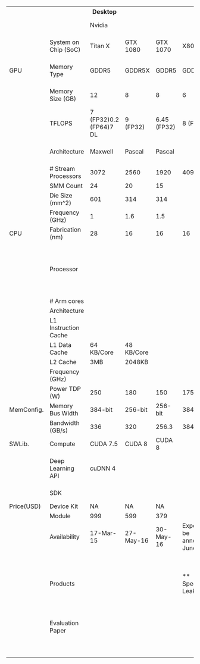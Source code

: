 <table>
  <tr>
    <th></th>
    <th></th>
    <th>Desktop</th>
    <th></th>
    <th></th>
    <th></th>
    <th></th>
    <th></th>
    <th>Mobile</th>
    <th></th>
    <th>Automotive</th>
    <th></th>
    <th>Workstation</th>
    <th></th>
    <th>Server</th>
    <th></th>
    <th></th>
    <th>Mobile</th>
    <th>Automotive</th>
    <th></th>
    <th></th>
    <th></th>
    <th>Cloud</th>
    <th>Mobile</th>
    <th>Mobile</th>
    <th></th>
    <th></th>
    <th></th>
    <th></th>
    <th>Automobile</th>
    <th></th>
    <th></th>
    <th>Mobile</th>
    <th></th>
    <th>Automobile</th>
    <th></th>
    <th>Mobile</th>
    <th></th>
    <th></th>
  </tr>
  <tr>
    <td></td>
    <td></td>
    <td>Nvidia</td>
    <td></td>
    <td></td>
    <td></td>
    <td></td>
    <td></td>
    <td></td>
    <td></td>
    <td></td>
    <td></td>
    <td></td>
    <td></td>
    <td></td>
    <td></td>
    <td></td>
    <td>Qualcomm</td>
    <td></td>
    <td></td>
    <td></td>
    <td>MIT</td>
    <td>Nervana Systems</td>
    <td>TeraDeep</td>
    <td>Movidius</td>
    <td></td>
    <td>IBM Corp.</td>
    <td>FPGA?</td>
    <td>Neo Chip</td>
    <td>Mobileye</td>
    <td></td>
    <td></td>
    <td>CEVA</td>
    <td>Cadence</td>
    <td>CogniVue</td>
    <td>Google</td>
    <td>MediaTek</td>
    <td></td>
    <td></td>
  </tr>
  <tr>
    <td></td>
    <td>System on Chip (SoC)</td>
    <td>Titan X</td>
    <td>GTX 1080</td>
    <td>GTX 1070</td>
    <td>X80</td>
    <td>X80 Ti</td>
    <td>X80 Titan</td>
    <td>Tegra K1</td>
    <td>Tegra X1</td>
    <td>Drive PX</td>
    <td>Drive PX2</td>
    <td>DGX-1</td>
    <td>Tesla P100(Mezzanine)</td>
    <td>Tesla P100(16GB)</td>
    <td>Tesla P100(12GB)</td>
    <td>Tesla M40</td>
    <td>Snapdragon 820</td>
    <td>Snapdragon 820A</td>
    <td>Snapdragon 602A?</td>
    <td>Snapdragon 820Am</td>
    <td>Eyeriss</td>
    <td></td>
    <td>Xilinx Zynq XC7Z045</td>
    <td>Myraid 1</td>
    <td>Myraid 2</td>
    <td>TrueNorth</td>
    <td></td>
    <td></td>
    <td>EyeQ3</td>
    <td>EyeQ4</td>
    <td>EyeQ5</td>
    <td>XM4</td>
    <td>Tensilica Vision P6 DSP</td>
    <td>Opus APEX</td>
    <td>Tensor Processing Unit (FPU)</td>
    <td>Helio X20</td>
    <td>Helio X25</td>
    <td></td>
  </tr>
  <tr>
    <td>GPU</td>
    <td>Memory Type</td>
    <td>GDDR5</td>
    <td>GDDR5X</td>
    <td>GDDR5</td>
    <td>GDDR5</td>
    <td>GDDR5</td>
    <td>HBM2</td>
    <td>DDR3LLPDDR3</td>
    <td>LPDDR3LPDDR4</td>
    <td>LPDDR4</td>
    <td>GDDR5</td>
    <td>DDR4</td>
    <td>HBM2</td>
    <td>HBM2</td>
    <td>HBM2</td>
    <td>GDDR5</td>
    <td>LPDDR4</td>
    <td>LPDDR4</td>
    <td>LPDDR3</td>
    <td></td>
    <td></td>
    <td>HBM</td>
    <td>DDR3</td>
    <td></td>
    <td>LPDDR IILPDDR III</td>
    <td></td>
    <td></td>
    <td></td>
    <td></td>
    <td></td>
    <td>LPDDR4</td>
    <td></td>
    <td></td>
    <td></td>
    <td></td>
    <td>LPDDR3</td>
    <td>LPDDR3</td>
    <td></td>
  </tr>
  <tr>
    <td></td>
    <td>Memory Size (GB)</td>
    <td>12</td>
    <td>8</td>
    <td>8</td>
    <td>6</td>
    <td>8</td>
    <td>16</td>
    <td>2</td>
    <td>4</td>
    <td></td>
    <td>8</td>
    <td>512</td>
    <td>16</td>
    <td>16</td>
    <td>12</td>
    <td>12</td>
    <td></td>
    <td>4</td>
    <td>4GB (3GB accessible)3GB DDR3L-1066</td>
    <td></td>
    <td></td>
    <td>32</td>
    <td>1</td>
    <td></td>
    <td>2MB (On Chip)</td>
    <td></td>
    <td></td>
    <td>0.25 (FP64)0.52 (FP32)</td>
    <td></td>
    <td></td>
    <td></td>
    <td></td>
    <td></td>
    <td></td>
    <td></td>
    <td>4</td>
    <td>4</td>
    <td></td>
  </tr>
  <tr>
    <td></td>
    <td>TFLOPS</td>
    <td>7     (FP32)0.2 (FP64)7 DL</td>
    <td>9 (FP32)</td>
    <td>6.45 (FP32)</td>
    <td>8 (FP32)</td>
    <td>10 (FP32)</td>
    <td>13 (FP32)</td>
    <td>0.37 (FP16) 0.37 (FP32)</td>
    <td>1    (FP16)0.5 (FP32)</td>
    <td>2.3</td>
    <td>8 (FP32)24 DL</td>
    <td>170 (FP16)</td>
    <td>21.2 (FP16)10.6 (FP32)5.3   (FP64)</td>
    <td>18.7 (FP16)9.3 (FP32)4.7   (FP64)</td>
    <td>18.7 (FP16)9.3 (FP32)4.7   (FP64)</td>
    <td>6.8 (FP16)6.8 (FP32)0.213 (FP64)</td>
    <td></td>
    <td></td>
    <td></td>
    <td></td>
    <td></td>
    <td></td>
    <td></td>
    <td></td>
    <td>2</td>
    <td></td>
    <td></td>
    <td>REX NEO</td>
    <td></td>
    <td>2.5</td>
    <td>&gt; 12</td>
    <td></td>
    <td></td>
    <td></td>
    <td></td>
    <td></td>
    <td></td>
    <td></td>
  </tr>
  <tr>
    <td></td>
    <td>Architecture</td>
    <td>Maxwell</td>
    <td>Pascal</td>
    <td>Pascal</td>
    <td></td>
    <td></td>
    <td></td>
    <td>Kepler</td>
    <td>Maxwell</td>
    <td>Maxwell</td>
    <td>Pascal</td>
    <td>Pascal</td>
    <td>Pascal</td>
    <td>Pascal</td>
    <td>Pascal</td>
    <td>Maxwell 2</td>
    <td>Adreno 530</td>
    <td>Adreno 530</td>
    <td>Adreno 320</td>
    <td>Adreno 530</td>
    <td></td>
    <td></td>
    <td>nn-X</td>
    <td>SHAVE vector processor</td>
    <td>SHAVE vector processor</td>
    <td></td>
    <td></td>
    <td>256</td>
    <td></td>
    <td></td>
    <td></td>
    <td></td>
    <td>Cadence Tensilica Xtensa</td>
    <td>Vivante GC3000</td>
    <td></td>
    <td>Mali-T880 MP4</td>
    <td></td>
    <td></td>
  </tr>
  <tr>
    <td></td>
    <td># Stream Processors</td>
    <td>3072</td>
    <td>2560</td>
    <td>1920</td>
    <td>4096</td>
    <td>5120</td>
    <td>6144</td>
    <td>192</td>
    <td>256</td>
    <td></td>
    <td>1280</td>
    <td>28,672</td>
    <td>3840</td>
    <td>3584</td>
    <td>3584</td>
    <td>3072</td>
    <td></td>
    <td></td>
    <td></td>
    <td></td>
    <td>168</td>
    <td></td>
    <td></td>
    <td>8</td>
    <td>12</td>
    <td>4096</td>
    <td></td>
    <td></td>
    <td>4</td>
    <td></td>
    <td>18</td>
    <td>4096</td>
    <td>256</td>
    <td></td>
    <td></td>
    <td></td>
    <td></td>
    <td></td>
  </tr>
  <tr>
    <td></td>
    <td>SMM Count</td>
    <td>24</td>
    <td>20</td>
    <td>15</td>
    <td></td>
    <td></td>
    <td></td>
    <td>1</td>
    <td>2</td>
    <td></td>
    <td></td>
    <td></td>
    <td>60</td>
    <td></td>
    <td></td>
    <td></td>
    <td></td>
    <td></td>
    <td></td>
    <td></td>
    <td></td>
    <td></td>
    <td></td>
    <td></td>
    <td></td>
    <td></td>
    <td></td>
    <td></td>
    <td>64</td>
    <td></td>
    <td></td>
    <td>128</td>
    <td></td>
    <td></td>
    <td></td>
    <td></td>
    <td></td>
    <td></td>
  </tr>
  <tr>
    <td></td>
    <td>Die Size (mm^2)</td>
    <td>601</td>
    <td>314</td>
    <td>314</td>
    <td></td>
    <td></td>
    <td></td>
    <td>121?</td>
    <td>126</td>
    <td></td>
    <td></td>
    <td></td>
    <td>610</td>
    <td></td>
    <td></td>
    <td></td>
    <td></td>
    <td></td>
    <td></td>
    <td></td>
    <td></td>
    <td></td>
    <td></td>
    <td></td>
    <td>42.25</td>
    <td></td>
    <td></td>
    <td></td>
    <td>42</td>
    <td></td>
    <td></td>
    <td></td>
    <td></td>
    <td></td>
    <td></td>
    <td></td>
    <td></td>
    <td></td>
  </tr>
  <tr>
    <td></td>
    <td>Frequency (GHz)</td>
    <td>1</td>
    <td>1.6</td>
    <td>1.5</td>
    <td></td>
    <td></td>
    <td></td>
    <td>0.95</td>
    <td>1.6</td>
    <td></td>
    <td></td>
    <td>2.1</td>
    <td>1.3</td>
    <td>?</td>
    <td>?</td>
    <td>0.948</td>
    <td>0.6</td>
    <td></td>
    <td></td>
    <td></td>
    <td></td>
    <td></td>
    <td></td>
    <td></td>
    <td></td>
    <td></td>
    <td></td>
    <td></td>
    <td></td>
    <td></td>
    <td></td>
    <td></td>
    <td></td>
    <td></td>
    <td></td>
    <td>0.78</td>
    <td>0.85</td>
    <td></td>
  </tr>
  <tr>
    <td>CPU</td>
    <td>Fabrication (nm)</td>
    <td>28</td>
    <td>16</td>
    <td>16</td>
    <td>16</td>
    <td>16</td>
    <td>16</td>
    <td>28</td>
    <td>20</td>
    <td>20</td>
    <td>16</td>
    <td></td>
    <td>16</td>
    <td>16</td>
    <td>16</td>
    <td>28</td>
    <td>14</td>
    <td></td>
    <td>28</td>
    <td>14</td>
    <td>65</td>
    <td></td>
    <td></td>
    <td>65</td>
    <td>28</td>
    <td>28</td>
    <td>28</td>
    <td></td>
    <td>40</td>
    <td>28</td>
    <td>10</td>
    <td>28</td>
    <td></td>
    <td>28</td>
    <td></td>
    <td>20</td>
    <td>20</td>
    <td></td>
  </tr>
  <tr>
    <td></td>
    <td>Processor</td>
    <td></td>
    <td></td>
    <td></td>
    <td></td>
    <td></td>
    <td></td>
    <td>4x Cortex-A151x Cortex-A9</td>
    <td>4x Cortex-A574x Cortex-A53</td>
    <td>4x Cortex-A574x Cortex-A53 (Custom)</td>
    <td>8x Cortex-A574x Denver2</td>
    <td>2x Intel Xeon E5-2698</td>
    <td></td>
    <td></td>
    <td></td>
    <td></td>
    <td>2x Kryo2x Kryo</td>
    <td>2x Kryo2x Kryo</td>
    <td>4x Qualcomm Krait 300</td>
    <td></td>
    <td></td>
    <td></td>
    <td>2x Cortex-A9</td>
    <td></td>
    <td></td>
    <td></td>
    <td></td>
    <td></td>
    <td></td>
    <td></td>
    <td></td>
    <td></td>
    <td></td>
    <td>4x Cortex-A53</td>
    <td></td>
    <td>2x Cortex-A724x Cortex-A534x Cortex-A53</td>
    <td>2x Cortex-A724x Cortex-A534x Cortex-A53</td>
    <td></td>
  </tr>
  <tr>
    <td></td>
    <td># Arm cores</td>
    <td></td>
    <td></td>
    <td></td>
    <td></td>
    <td></td>
    <td></td>
    <td>5</td>
    <td>8</td>
    <td>8</td>
    <td>12</td>
    <td>32</td>
    <td></td>
    <td></td>
    <td></td>
    <td></td>
    <td>4</td>
    <td>4</td>
    <td>4</td>
    <td></td>
    <td></td>
    <td></td>
    <td>2</td>
    <td></td>
    <td></td>
    <td></td>
    <td></td>
    <td></td>
    <td></td>
    <td>4</td>
    <td>8</td>
    <td>8</td>
    <td></td>
    <td>4</td>
    <td></td>
    <td>10</td>
    <td>10</td>
    <td></td>
  </tr>
  <tr>
    <td></td>
    <td>Architecture</td>
    <td></td>
    <td></td>
    <td></td>
    <td></td>
    <td></td>
    <td></td>
    <td>Harvard</td>
    <td>ARM big.LITTLE</td>
    <td></td>
    <td></td>
    <td></td>
    <td></td>
    <td></td>
    <td></td>
    <td></td>
    <td>Kryo</td>
    <td>Kryo</td>
    <td>Harvard</td>
    <td>Kryo</td>
    <td></td>
    <td></td>
    <td></td>
    <td></td>
    <td></td>
    <td></td>
    <td></td>
    <td></td>
    <td></td>
    <td></td>
    <td></td>
    <td>VLIW</td>
    <td></td>
    <td></td>
    <td></td>
    <td></td>
    <td></td>
    <td></td>
  </tr>
  <tr>
    <td></td>
    <td>L1 Instruction Cache</td>
    <td></td>
    <td></td>
    <td></td>
    <td></td>
    <td></td>
    <td></td>
    <td>32 KB/Core</td>
    <td>48 KB/Core</td>
    <td></td>
    <td></td>
    <td></td>
    <td></td>
    <td></td>
    <td></td>
    <td></td>
    <td></td>
    <td></td>
    <td></td>
    <td></td>
    <td></td>
    <td></td>
    <td></td>
    <td></td>
    <td></td>
    <td></td>
    <td></td>
    <td></td>
    <td></td>
    <td></td>
    <td></td>
    <td></td>
    <td></td>
    <td></td>
    <td></td>
    <td></td>
    <td></td>
    <td></td>
  </tr>
  <tr>
    <td></td>
    <td>L1 Data Cache</td>
    <td>64 KB/Core</td>
    <td>48 KB/Core</td>
    <td></td>
    <td></td>
    <td></td>
    <td></td>
    <td>32 KB/Core</td>
    <td>32 KB/Core</td>
    <td></td>
    <td></td>
    <td></td>
    <td></td>
    <td></td>
    <td></td>
    <td></td>
    <td></td>
    <td></td>
    <td></td>
    <td></td>
    <td></td>
    <td></td>
    <td></td>
    <td></td>
    <td></td>
    <td></td>
    <td></td>
    <td></td>
    <td></td>
    <td></td>
    <td></td>
    <td></td>
    <td></td>
    <td></td>
    <td></td>
    <td></td>
    <td></td>
    <td></td>
  </tr>
  <tr>
    <td></td>
    <td>L2 Cache</td>
    <td>3MB</td>
    <td>2048KB</td>
    <td></td>
    <td></td>
    <td></td>
    <td></td>
    <td>Shared 2MB</td>
    <td>2 KB/Core</td>
    <td></td>
    <td></td>
    <td></td>
    <td>4096KB</td>
    <td>4MB</td>
    <td>3MB</td>
    <td>3MB</td>
    <td></td>
    <td></td>
    <td></td>
    <td></td>
    <td></td>
    <td></td>
    <td></td>
    <td></td>
    <td>256KB</td>
    <td></td>
    <td></td>
    <td></td>
    <td></td>
    <td>1MB</td>
    <td></td>
    <td></td>
    <td></td>
    <td></td>
    <td></td>
    <td></td>
    <td></td>
    <td></td>
  </tr>
  <tr>
    <td></td>
    <td>Frequency (GHz)</td>
    <td></td>
    <td></td>
    <td></td>
    <td></td>
    <td></td>
    <td></td>
    <td>2.3</td>
    <td></td>
    <td></td>
    <td></td>
    <td>2.3</td>
    <td></td>
    <td></td>
    <td></td>
    <td></td>
    <td>Up to 2.2 GHz</td>
    <td></td>
    <td>1.5</td>
    <td>2.2?</td>
    <td></td>
    <td></td>
    <td></td>
    <td></td>
    <td></td>
    <td></td>
    <td></td>
    <td></td>
    <td>0.5</td>
    <td>1</td>
    <td></td>
    <td></td>
    <td></td>
    <td></td>
    <td></td>
    <td>Up to 2.5 GHz</td>
    <td>Up to 2.3 GHz</td>
    <td></td>
  </tr>
  <tr>
    <td></td>
    <td>Power TDP (W)</td>
    <td>250</td>
    <td>180</td>
    <td>150</td>
    <td>175</td>
    <td>225</td>
    <td>225</td>
    <td>5</td>
    <td></td>
    <td></td>
    <td>250</td>
    <td>3200</td>
    <td>300</td>
    <td>250</td>
    <td>250</td>
    <td>250</td>
    <td></td>
    <td></td>
    <td></td>
    <td></td>
    <td>0.3</td>
    <td></td>
    <td>8</td>
    <td></td>
    <td>0.5</td>
    <td>0.07</td>
    <td>90</td>
    <td></td>
    <td>2.5</td>
    <td>3</td>
    <td>&lt; 5</td>
    <td></td>
    <td></td>
    <td></td>
    <td></td>
    <td></td>
    <td></td>
    <td></td>
  </tr>
  <tr>
    <td>MemConfig.</td>
    <td>Memory Bus Width</td>
    <td>384-bit</td>
    <td>256-bit</td>
    <td>256-bit</td>
    <td>384-bit</td>
    <td>512-bit</td>
    <td>4096-bit</td>
    <td>64-bit</td>
    <td>64-bit</td>
    <td></td>
    <td>64-bit</td>
    <td></td>
    <td>4096-bit</td>
    <td>4096-bit</td>
    <td>3072-bit</td>
    <td>384-bit</td>
    <td>2 x 32-bit</td>
    <td>64-bit</td>
    <td>32-bit</td>
    <td></td>
    <td>16-bit</td>
    <td></td>
    <td></td>
    <td></td>
    <td>128-bit</td>
    <td></td>
    <td></td>
    <td>288</td>
    <td></td>
    <td></td>
    <td>32-bit</td>
    <td>512-bit</td>
    <td></td>
    <td></td>
    <td></td>
    <td>32-bit</td>
    <td></td>
    <td></td>
  </tr>
  <tr>
    <td></td>
    <td>Bandwidth (GB/s)</td>
    <td>336</td>
    <td>320</td>
    <td>256.3</td>
    <td>384</td>
    <td>512</td>
    <td>1024</td>
    <td>17</td>
    <td>25.6</td>
    <td></td>
    <td>187.5</td>
    <td></td>
    <td>720</td>
    <td>720</td>
    <td>540</td>
    <td>288</td>
    <td>29.8</td>
    <td></td>
    <td></td>
    <td></td>
    <td></td>
    <td></td>
    <td>3.8</td>
    <td></td>
    <td>400</td>
    <td></td>
    <td></td>
    <td></td>
    <td></td>
    <td></td>
    <td></td>
    <td></td>
    <td></td>
    <td></td>
    <td></td>
    <td>14.9</td>
    <td></td>
    <td></td>
  </tr>
  <tr>
    <td>SWLib.</td>
    <td>Compute</td>
    <td>CUDA 7.5</td>
    <td>CUDA 8</td>
    <td>CUDA 8</td>
    <td></td>
    <td></td>
    <td></td>
    <td>CUDA 6.5</td>
    <td>CUDA 7</td>
    <td></td>
    <td></td>
    <td></td>
    <td>CUDA 8</td>
    <td></td>
    <td></td>
    <td></td>
    <td></td>
    <td></td>
    <td></td>
    <td></td>
    <td></td>
    <td></td>
    <td></td>
    <td></td>
    <td></td>
    <td></td>
    <td></td>
    <td></td>
    <td></td>
    <td></td>
    <td></td>
    <td></td>
    <td></td>
    <td></td>
    <td></td>
    <td></td>
    <td></td>
    <td></td>
  </tr>
  <tr>
    <td></td>
    <td>Deep Learning API</td>
    <td>cuDNN 4</td>
    <td></td>
    <td></td>
    <td></td>
    <td></td>
    <td></td>
    <td></td>
    <td>cuDNN 4</td>
    <td></td>
    <td></td>
    <td></td>
    <td></td>
    <td></td>
    <td></td>
    <td></td>
    <td>Zeroth AI Platform</td>
    <td>Automotive Development Platforms (ADP)</td>
    <td>Automotive Development Platforms (ADP)</td>
    <td>Zeroth AI Platform</td>
    <td></td>
    <td>Neon</td>
    <td></td>
    <td></td>
    <td>Fathom</td>
    <td></td>
    <td></td>
    <td></td>
    <td></td>
    <td></td>
    <td></td>
    <td>CDNN</td>
    <td></td>
    <td></td>
    <td>Vision API</td>
    <td></td>
    <td></td>
    <td></td>
  </tr>
  <tr>
    <td></td>
    <td>SDK</td>
    <td></td>
    <td></td>
    <td></td>
    <td></td>
    <td></td>
    <td></td>
    <td></td>
    <td></td>
    <td>Driveworks</td>
    <td>Driveworks</td>
    <td></td>
    <td></td>
    <td></td>
    <td></td>
    <td></td>
    <td>?Snapdragon Neural Processing Engine</td>
    <td></td>
    <td></td>
    <td>Nauto</td>
    <td></td>
    <td></td>
    <td></td>
    <td></td>
    <td></td>
    <td></td>
    <td></td>
    <td></td>
    <td></td>
    <td></td>
    <td></td>
    <td></td>
    <td></td>
    <td></td>
    <td></td>
    <td></td>
    <td></td>
    <td></td>
  </tr>
  <tr>
    <td>Price(USD)</td>
    <td>Device Kit</td>
    <td>NA</td>
    <td>NA</td>
    <td>NA</td>
    <td></td>
    <td></td>
    <td></td>
    <td>192</td>
    <td>599</td>
    <td>10,000</td>
    <td>15,000</td>
    <td>129,000</td>
    <td>TBC</td>
    <td></td>
    <td></td>
    <td></td>
    <td>549</td>
    <td>3300</td>
    <td>3499</td>
    <td>3300</td>
    <td></td>
    <td></td>
    <td></td>
    <td></td>
    <td></td>
    <td></td>
    <td></td>
    <td></td>
    <td></td>
    <td></td>
    <td></td>
    <td></td>
    <td></td>
    <td></td>
    <td></td>
    <td></td>
    <td></td>
    <td></td>
  </tr>
  <tr>
    <td></td>
    <td>Module</td>
    <td>999</td>
    <td>599</td>
    <td>379</td>
    <td></td>
    <td></td>
    <td></td>
    <td>-</td>
    <td>-</td>
    <td>-</td>
    <td>-</td>
    <td></td>
    <td>NA</td>
    <td></td>
    <td></td>
    <td></td>
    <td>259</td>
    <td>-</td>
    <td>-</td>
    <td>-</td>
    <td></td>
    <td></td>
    <td></td>
    <td></td>
    <td></td>
    <td></td>
    <td></td>
    <td></td>
    <td></td>
    <td></td>
    <td></td>
    <td></td>
    <td></td>
    <td></td>
    <td></td>
    <td></td>
    <td></td>
    <td></td>
  </tr>
  <tr>
    <td></td>
    <td>Availability</td>
    <td>17-Mar-15</td>
    <td>27-May-16</td>
    <td>30-May-16</td>
    <td>Expected to be announced in June</td>
    <td></td>
    <td></td>
    <td>2014</td>
    <td>16-Nov-15</td>
    <td>May-15</td>
    <td>Q3 2016</td>
    <td>Jun-17</td>
    <td>1-Mar-17</td>
    <td></td>
    <td></td>
    <td></td>
    <td>2015</td>
    <td></td>
    <td>2014</td>
    <td></td>
    <td></td>
    <td></td>
    <td></td>
    <td></td>
    <td></td>
    <td></td>
    <td></td>
    <td></td>
    <td>2014</td>
    <td>2018</td>
    <td>2020</td>
    <td></td>
    <td>2016</td>
    <td></td>
    <td></td>
    <td>Q1 2016</td>
    <td>Q2 2016</td>
    <td></td>
  </tr>
  <tr>
    <td></td>
    <td>Products</td>
    <td></td>
    <td></td>
    <td></td>
    <td>** Specifications Leaked**</td>
    <td></td>
    <td></td>
    <td></td>
    <td></td>
    <td>Mercedes BenzAudiPorscheBentleyTesla Model S</td>
    <td>Volvo XC90</td>
    <td></td>
    <td></td>
    <td></td>
    <td></td>
    <td></td>
    <td>Le TV Le Max ProLG G5Samsung Galaxy S7Samsung Galaxy S7 EdgeXiaomi Mi 5 ProHTC 10Sony Xperia X PerformanceASUS ZenFone 3 DeluxeHP Elite X3Vivo Xplay5ZUK Z2ZUK Z2 ProZTE Nubia Z11ZTE Axon 7Moto ZMoto Z ForceOnePlus 3</td>
    <td></td>
    <td>Audi A5 - 2017Audi A4</td>
    <td>Audi - 2017</td>
    <td></td>
    <td></td>
    <td></td>
    <td>Google Project Tango</td>
    <td>Fathom Neural Compute Stick</td>
    <td>Jaguar Land Rover: F-Pace SUV</td>
    <td></td>
    <td></td>
    <td>Tesla Model S</td>
    <td></td>
    <td>TeslaGeneral MotorsFord</td>
    <td></td>
    <td></td>
    <td></td>
    <td></td>
    <td>Zopo Speed 8Myphone My89Doogee F7 ProLeEco Le 2Cherry Mobile M1Vernee Apollo (Lite)</td>
    <td></td>
    <td></td>
  </tr>
  <tr>
    <td></td>
    <td>Evaluation Paper</td>
    <td></td>
    <td></td>
    <td></td>
    <td></td>
    <td></td>
    <td></td>
    <td></td>
    <td></td>
    <td></td>
    <td></td>
    <td></td>
    <td></td>
    <td></td>
    <td></td>
    <td></td>
    <td>http://arxiv.org/pdf/1511.06530.pdf</td>
    <td></td>
    <td></td>
    <td></td>
    <td></td>
    <td></td>
    <td></td>
    <td></td>
    <td></td>
    <td></td>
    <td></td>
    <td></td>
    <td></td>
    <td></td>
    <td></td>
    <td></td>
    <td></td>
    <td>Z:\FY2015\12_gpu\03-survey\04-hw-201606027\01-soc</td>
    <td></td>
    <td></td>
    <td></td>
    <td></td>
  </tr>
  <tr>
    <td></td>
    <td></td>
    <td></td>
    <td></td>
    <td></td>
    <td></td>
    <td></td>
    <td></td>
    <td></td>
    <td></td>
    <td></td>
    <td></td>
    <td></td>
    <td></td>
    <td></td>
    <td></td>
    <td></td>
    <td></td>
    <td></td>
    <td></td>
    <td></td>
    <td></td>
    <td></td>
    <td></td>
    <td></td>
    <td></td>
    <td></td>
    <td></td>
    <td></td>
    <td></td>
    <td></td>
    <td></td>
    <td></td>
    <td></td>
    <td></td>
    <td></td>
    <td></td>
    <td></td>
    <td></td>
  </tr>
  <tr>
    <td></td>
    <td></td>
    <td></td>
    <td></td>
    <td></td>
    <td></td>
    <td></td>
    <td></td>
    <td></td>
    <td></td>
    <td></td>
    <td></td>
    <td></td>
    <td></td>
    <td></td>
    <td></td>
    <td></td>
    <td></td>
    <td></td>
    <td></td>
    <td></td>
    <td></td>
    <td></td>
    <td></td>
    <td></td>
    <td></td>
    <td></td>
    <td></td>
    <td></td>
    <td></td>
    <td></td>
    <td></td>
    <td></td>
    <td></td>
    <td></td>
    <td></td>
    <td></td>
    <td></td>
    <td></td>
  </tr>
  <tr>
    <td></td>
    <td></td>
    <td></td>
    <td></td>
    <td></td>
    <td></td>
    <td></td>
    <td></td>
    <td></td>
    <td></td>
    <td></td>
    <td></td>
    <td></td>
    <td></td>
    <td></td>
    <td></td>
    <td></td>
    <td></td>
    <td></td>
    <td></td>
    <td></td>
    <td></td>
    <td></td>
    <td></td>
    <td></td>
    <td></td>
    <td></td>
    <td></td>
    <td></td>
    <td></td>
    <td></td>
    <td></td>
    <td></td>
    <td></td>
    <td></td>
    <td></td>
    <td></td>
    <td></td>
    <td></td>
  </tr>
  <tr>
    <td></td>
    <td></td>
    <td></td>
    <td></td>
    <td></td>
    <td></td>
    <td></td>
    <td></td>
    <td></td>
    <td></td>
    <td></td>
    <td></td>
    <td></td>
    <td></td>
    <td></td>
    <td></td>
    <td></td>
    <td></td>
    <td></td>
    <td></td>
    <td></td>
    <td></td>
    <td></td>
    <td></td>
    <td></td>
    <td></td>
    <td></td>
    <td></td>
    <td></td>
    <td></td>
    <td></td>
    <td></td>
    <td></td>
    <td></td>
    <td></td>
    <td></td>
    <td></td>
    <td></td>
    <td></td>
  </tr>
  <tr>
    <td></td>
    <td></td>
    <td></td>
    <td></td>
    <td></td>
    <td></td>
    <td></td>
    <td></td>
    <td></td>
    <td></td>
    <td></td>
    <td></td>
    <td></td>
    <td></td>
    <td></td>
    <td></td>
    <td></td>
    <td></td>
    <td></td>
    <td></td>
    <td></td>
    <td></td>
    <td></td>
    <td></td>
    <td></td>
    <td></td>
    <td></td>
    <td></td>
    <td></td>
    <td></td>
    <td></td>
    <td></td>
    <td></td>
    <td></td>
    <td></td>
    <td></td>
    <td></td>
    <td></td>
    <td></td>
  </tr>
  <tr>
    <td></td>
    <td></td>
    <td></td>
    <td></td>
    <td></td>
    <td></td>
    <td></td>
    <td></td>
    <td></td>
    <td></td>
    <td></td>
    <td></td>
    <td></td>
    <td></td>
    <td></td>
    <td></td>
    <td></td>
    <td></td>
    <td></td>
    <td></td>
    <td></td>
    <td></td>
    <td></td>
    <td></td>
    <td></td>
    <td></td>
    <td></td>
    <td></td>
    <td></td>
    <td></td>
    <td></td>
    <td></td>
    <td></td>
    <td></td>
    <td></td>
    <td></td>
    <td></td>
    <td></td>
    <td></td>
  </tr>
  <tr>
    <td></td>
    <td></td>
    <td></td>
    <td></td>
    <td></td>
    <td></td>
    <td></td>
    <td></td>
    <td></td>
    <td></td>
    <td></td>
    <td></td>
    <td></td>
    <td></td>
    <td></td>
    <td></td>
    <td></td>
    <td></td>
    <td></td>
    <td></td>
    <td></td>
    <td></td>
    <td></td>
    <td></td>
    <td></td>
    <td></td>
    <td></td>
    <td></td>
    <td></td>
    <td></td>
    <td></td>
    <td></td>
    <td></td>
    <td></td>
    <td></td>
    <td></td>
    <td></td>
    <td></td>
    <td></td>
  </tr>
  <tr>
    <td></td>
    <td></td>
    <td></td>
    <td></td>
    <td></td>
    <td></td>
    <td></td>
    <td></td>
    <td></td>
    <td></td>
    <td></td>
    <td></td>
    <td></td>
    <td></td>
    <td></td>
    <td></td>
    <td></td>
    <td></td>
    <td></td>
    <td></td>
    <td></td>
    <td></td>
    <td></td>
    <td></td>
    <td></td>
    <td></td>
    <td></td>
    <td></td>
    <td></td>
    <td></td>
    <td></td>
    <td></td>
    <td></td>
    <td></td>
    <td></td>
    <td></td>
    <td></td>
    <td></td>
    <td></td>
  </tr>
</table>
